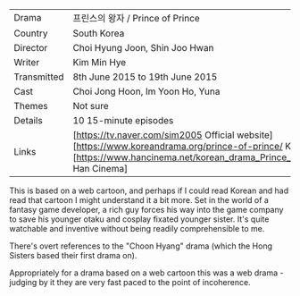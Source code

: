 | | |
|-|-|
Drama|&#54532;&#47536;&#49828;&#51032; &#50773;&#51088; / Prince of Prince
Country|South Korea
Director|Choi Hyung Joon, Shin Joo Hwan
Writer|Kim Min Hye
Transmitted|8th June 2015 to 19th June 2015
Cast|Choi Jong Hoon, Im Yoon Ho, Yuna
Themes|Not sure
Details|10 15-minute episodes
Links|[https://tv.naver.com/sim2005 Official website] [https://www.koreandrama.org/prince-of-prince/ Korean Drama] [https://www.hancinema.net/korean_drama_Prince_of_Prince.php Han Cinema]

This is based on a web cartoon, and perhaps if I could read Korean and had read
that cartoon I might understand it a bit more. Set in the world of a fantasy game
developer, a rich guy forces his way into the game company to save his younger
otaku and cosplay fixated younger sister. It's quite watchable and inventive
without being readily comprehensible to me.

There's overt references to the "Choon Hyang" drama (which the Hong Sisters based their
first drama on).

Appropriately for a drama based on a web cartoon this was a web drama - judging
by it they are very fast paced to the point of incoherence.

